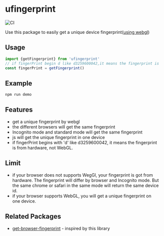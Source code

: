 # ufingerprint

![CI](https://github.com/vercel/ms/workflows/CI/badge.svg)

Use this package to easily get a unique device fingerprint([using webgl](https://privacycheck.sec.lrz.de/active/fp_wg/fp_webgl.html))

## Usage

<!-- prettier-ignore -->
```js
import {getFingerprint} from 'ufingerprint'
// if fingerPrint begin d like d3259600042,it means the fingerprint is from hardware not webgl.
const fingerPrint = getFingerprint()
```

## Example

<!-- prettier-ignore -->
```js
npm run demo
```

## Features

- get a unique fingerprint by webgl
- the different browsers will get the same fingerprint
- Incognito mode and standard mode will get the same fingerprint
- js will get the unique fingerprint in one device
- if fingerPrint begins with 'd' like d3259600042, it means the fingerprint is from hardware, not WebGL.

## Limit

- if your browser does not supports WegGl, your fingerprint is got from hardware. The fingerprint will differ by browser and Incognito mode. But the same chrome or safari in the same mode will return the same device id.
- if your browser supports WebGL, you will get a unique fingerprint on one device.

## Related Packages

- [get-browser-fingerprint](https://github.com/damianobarbati/get-browser-fingerprint#readme) - inspired by this library

